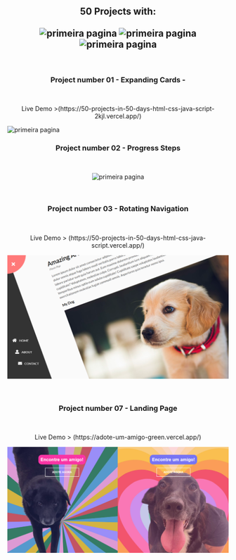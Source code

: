

<h2 align="center"> 50 Projects with: <br><br> <img alt="primeira pagina" src="https://img.shields.io/badge/html5-%23E34F26.svg?style=for-the-badge&logo=html5&logoColor=white"> <img alt="primeira pagina" src="https://img.shields.io/badge/css3-%231572B6.svg?style=for-the-badge&logo=css3&logoColor=white"> <img alt="primeira pagina" src="https://img.shields.io/badge/javascript-%23323330.svg?style=for-the-badge&logo=javascript&logoColor=%23F7DF1E">	</h2>
<br>
<h3 align="center"> Project number 01 - Expanding Cards - </h3> <br>
 <p align="center">Live Demo >(https://50-projects-in-50-days-html-css-java-script-2kjl.vercel.app/) <br> </p>
<img alt="primeira pagina" src="https://user-images.githubusercontent.com/107444675/214167486-7d51cc18-2af7-43c3-84ac-038780836247.png">
<br>
<h3 align="center"> Project number 02 - Progress Steps </h3><br>
<p align="center"><img alt="primeira pagina" src="https://user-images.githubusercontent.com/107444675/214168528-128a6c12-dc09-4025-be60-784910a1e886.png"></p>
<br>
<h3 align="center"> Project number 03 - Rotating Navigation </h3><br>
<p align="center">Live Demo > (https://50-projects-in-50-days-html-css-java-script.vercel.app/) <br></p>
<p align="center"><img alt="primeira pagina" src="https://github.com/viviandemitry/50-Projects-In-50-Days---HTML-CSS-JavaScript/blob/main/day_3_rotating_navigation/day_3_website.png?raw=true"></p>
<br>
<h3 align="center"> Project number 07 - Landing Page </h3><br>
<p align="center">Live Demo > (https://adote-um-amigo-green.vercel.app/) <br></p>
<p align="center"><img alt="primeira pagina" src="https://github.com/viviandemitry/50-Projects-In-50-Days---HTML-CSS-JavaScript/blob/main/day_7_landing_page/main_display.png"></p>
<br>
<br>
